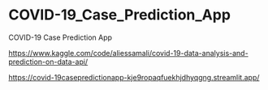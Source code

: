 # COVID-19_Case_Prediction_App
 COVID-19 Case Prediction App
 
https://www.kaggle.com/code/aliessamali/covid-19-data-analysis-and-prediction-on-data-api/

https://covid-19casepredictionapp-kje9ropaqfuekhjdhyqgng.streamlit.app/
